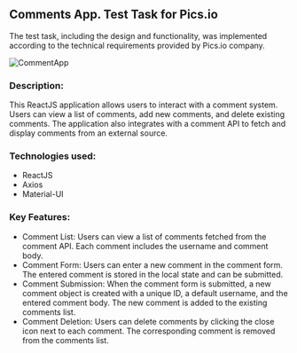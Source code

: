 ## Comments App. Test Task for Pics.io
The test task, including the design and functionality, was implemented according to the technical requirements provided by Pics.io company.

![CommentApp](https://github.com/localBox0/pics.io-test/assets/87381764/9bcb209d-8a64-41a3-ad34-e31a230ce31e)


### Description:

This ReactJS application allows users to interact with a comment system. Users can view a list of comments, add new comments, and delete existing comments. The application also integrates with a comment API to fetch and display comments from an external source.

### Technologies used:

- ReactJS
- Axios
- Material-UI

### Key Features:

- Comment List: Users can view a list of comments fetched from the comment API. Each comment includes the username and comment body.
- Comment Form: Users can enter a new comment in the comment form. The entered comment is stored in the local state and can be submitted.
- Comment Submission: When the comment form is submitted, a new comment object is created with a unique ID, a default username, and the entered comment body. The new comment is added to the existing comments list.
- Comment Deletion: Users can delete comments by clicking the close icon next to each comment. The corresponding comment is removed from the comments list.
